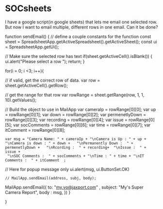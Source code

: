 # SOCsheets
I have a google script(in google sheets) that lets me email one selected row. But now I want to email multiple, different rows in one email. Can it be done? 

function sendEmail() {
  // define a couple constants for the function
  const sheet = SpreadsheetApp.getActiveSpreadsheet().getActiveSheet();
  const ui = SpreadsheetApp.getUi();

  // Make sure the selected row has text
  if(sheet.getActiveCell().isBlank()) {
    ui.alert("Please select a row ");
    return;
  }
  
for(i = 0; i <3; i++){
   
  // if valid, get the correct row of data.
    var row = sheet.getActiveCell().getRow();

  // get the range for that row
    var rowRange = sheet.getRange(row, 1, 1, 10).getValues();

  // Build the object to use in MailApp
    var cameraIp = rowRange[0][0];
    var up = rowRange[0][1];
    var down = rowRange[0][2];
    var permenetlyDown = rowRange[0][3];
    var recording = rowRange[0][4];
    var issue = rowRange[0][5];
    var socComments = rowRange[0][6];
    var time = rowRange[0][7];
    var itComment = rowRange[0][8];
    
   

    var msg = "Camera Name: " + cameraIp + "\nCamera is Up : " + up + "\nCamera is down : " + down +   "\nPermanently Down :  " + permenetlyDown +   "\nRcording :  " + recording+  "\nIssue :  " + issue +
     "\nSOC Comments :  " + socComments + "\nTime : " + time + "\nIT Comments :  " + itComment  ;
      

  // Here for popup message only
    ui.alert(msg, ui.ButtonSet.OK)

 
 

    // MailApp.sendEmail(address, subj, body);
MailApp.sendEmail({
    to:  "my.vo@jaxport.com" ,
    subject: "My's Super Camera Report",
    body :  msg,
})
}
    
}
